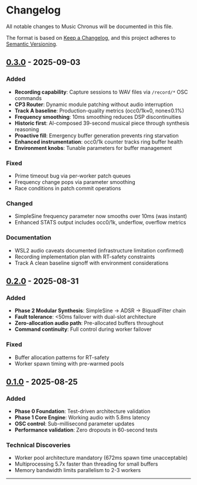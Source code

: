 # Changelog

All notable changes to Music Chronus will be documented in this file.

The format is based on [Keep a Changelog](https://keepachangelog.com/en/1.0.0/),
and this project adheres to [Semantic Versioning](https://semver.org/spec/v2.0.0.html).

## [0.3.0] - 2025-09-03

### Added
- **Recording capability**: Capture sessions to WAV files via `/record/*` OSC commands
- **CP3 Router**: Dynamic module patching without audio interruption
- **Track A baseline**: Production-quality metrics (occ0/1k≈0, none≤0.1%)
- **Frequency smoothing**: 10ms smoothing reduces DSP discontinuities
- **Historic first**: AI-composed 39-second musical piece through synthesis reasoning
- **Proactive fill**: Emergency buffer generation prevents ring starvation
- **Enhanced instrumentation**: occ0/1k counter tracks ring buffer health
- **Environment knobs**: Tunable parameters for buffer management

### Fixed
- Prime timeout bug via per-worker patch queues
- Frequency change pops via parameter smoothing
- Race conditions in patch commit operations

### Changed
- SimpleSine frequency parameter now smooths over 10ms (was instant)
- Enhanced STATS output includes occ0/1k, underflow, overflow metrics

### Documentation
- WSL2 audio caveats documented (infrastructure limitation confirmed)
- Recording implementation plan with RT-safety constraints
- Track A clean baseline signoff with environment considerations

## [0.2.0] - 2025-08-31

### Added
- **Phase 2 Modular Synthesis**: SimpleSine → ADSR → BiquadFilter chain
- **Fault tolerance**: <50ms failover with dual-slot architecture
- **Zero-allocation audio path**: Pre-allocated buffers throughout
- **Command continuity**: Full control during worker failover

### Fixed
- Buffer allocation patterns for RT-safety
- Worker spawn timing with pre-warmed pools

## [0.1.0] - 2025-08-25

### Added
- **Phase 0 Foundation**: Test-driven architecture validation
- **Phase 1 Core Engine**: Working audio with 5.8ms latency
- **OSC control**: Sub-millisecond parameter updates
- **Performance validation**: Zero dropouts in 60-second tests

### Technical Discoveries
- Worker pool architecture mandatory (672ms spawn time unacceptable)
- Multiprocessing 5.7x faster than threading for small buffers
- Memory bandwidth limits parallelism to 2-3 workers

---

[0.3.0]: https://github.com/yourusername/music_chronus/compare/v0.2.0...v0.3.0
[0.2.0]: https://github.com/yourusername/music_chronus/compare/v0.1.0...v0.2.0
[0.1.0]: https://github.com/yourusername/music_chronus/releases/tag/v0.1.0